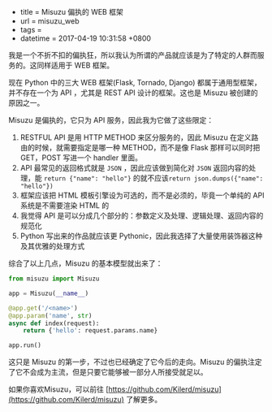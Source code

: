  - title = Misuzu 偏执的 WEB 框架
 - url = misuzu_web
 - tags = 
 - datetime = 2017-04-19 10:31:58 +0800

我是一个不折不扣的偏执狂，所以我认为所谓的产品就应该是为了特定的人群而服务的。这同样适用于 WEB 框架。

现在 Python 中的三大 WEB 框架(Flask, Tornado, Django) 都属于通用型框架，并不存在一个为 API ，尤其是 REST API 设计的框架。这也是 Misuzu 被创建的原因之一。


<!--more-->


Misuzu 是偏执的，它只为 API 服务，因此我为它做了这些限定：
1. RESTFUL API 是用 HTTP METHOD 来区分服务的，因此 Misuzu 在定义路由的时候，就需要指定是哪一种 METHOD，而不是像 Flask 那样可以同时把 GET，POST 写进一个 handler 里面。
2. API 最常见的返回格式就是 `JSON` ，因此应该做到简化对 `JSON` 返回内容的处理，能 `return {"name": "hello"}` 的就不应该`return json.dumps({"name": "hello"})`
3. 框架应该把 HTML 模板引擎设为可选的，而不是必须的，毕竟一个单纯的 API 系统是不需要渲染 HTML 的
4. 我觉得 API 是可以分成几个部分的：参数定义及处理、逻辑处理、返回内容的规范化
5. Python 写出来的作品就应该更 Pythonic，因此我选择了大量使用装饰器这种及其优雅的处理方式

综合了以上几点，Misuzu 的基本模型就出来了：
```python
from misuzu import Misuzu

app = Misuzu(__name__)

@app.get('/<name>')
@app.param('name', str)
async def index(request):
    return {'hello': request.params.name}

app.run()
```

这只是 Misuzu 的第一步，不过也已经确定了它今后的走向。Misuzu 的偏执注定了它不会成为主流，但是只要它能够被一部分人所接受就足以。

如果你喜欢Misuzu，可以前往 [https://github.com/Kilerd/misuzu](https://github.com/Kilerd/misuzu) 了解更多。